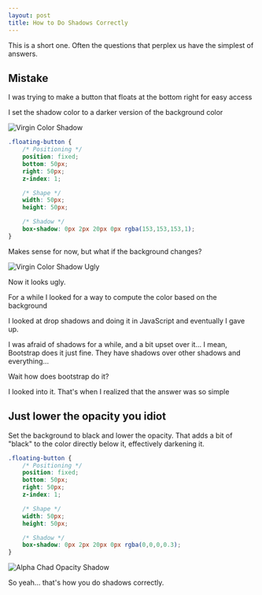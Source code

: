 ```yaml
---
layout: post
title: How to Do Shadows Correctly
---
```


This is a short one. Often the questions that perplex us have the simplest of
answers.

## Mistake

I was trying to make a button that floats at the bottom right for easy access

I set the shadow color to a darker version of the background color

![Virgin Color Shadow]()

```css
.floating-button {
    /* Positioning */
    position: fixed;
    bottom: 50px;
    right: 50px;
    z-index: 1;

    /* Shape */
    width: 50px;
    height: 50px;

    /* Shadow */
    box-shadow: 0px 2px 20px 0px rgba(153,153,153,1);
}
```

Makes sense for now, but what if the background changes?

![Virgin Color Shadow Ugly]()

Now it looks ugly.

For a while I looked for a way to compute the color based on the background

I looked at drop shadows and doing it in JavaScript and eventually I gave up.

I was afraid of shadows for a while, and a bit upset over it... I mean, Bootstrap
does it just fine. They have shadows over other shadows and everything...

Wait how does bootstrap do it?

I looked into it. That's when I realized that the answer was so simple

## Just lower the opacity you idiot

Set the background to black and lower the opacity. That adds a bit of "black" 
to the color directly below it, effectively darkening it.

```css
.floating-button {
    /* Positioning */
    position: fixed;
    bottom: 50px;
    right: 50px;
    z-index: 1;

    /* Shape */
    width: 50px;
    height: 50px;

    /* Shadow */
    box-shadow: 0px 2px 20px 0px rgba(0,0,0,0.3);
}
```

![Alpha Chad Opacity Shadow]()

So yeah... that's how you do shadows correctly.